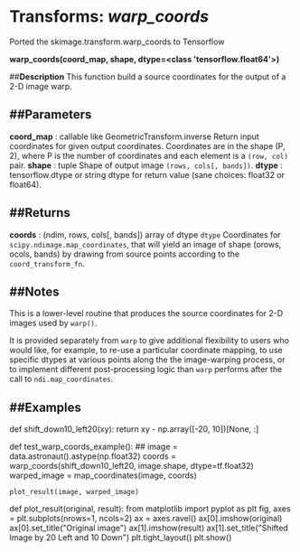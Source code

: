 # Transforms: _**warp_coords**_
Ported the skimage.transform.warp_coords to Tensorflow

**warp_coords(coord_map, shape, dtype=<class 'tensorflow.float64'>)**

##**Description**
This function build a source coordinates for the output of a 2-D image warp.

##**Parameters**
----------
**coord_map** : callable like GeometricTransform.inverse
    Return input coordinates for given output coordinates.
    Coordinates are in the shape (P, 2), where P is the number
    of coordinates and each element is a ``(row, col)`` pair.
**shape** : tuple
    Shape of output image ``(rows, cols[, bands])``.
**dtype** : tensorflow.dtype or string
    dtype for return value (sane choices: float32 or float64).

##**Returns**
-------
**coords** : (ndim, rows, cols[, bands]) array of dtype `dtype`
        Coordinates for `scipy.ndimage.map_coordinates`, that will yield
        an image of shape (orows, ocols, bands) by drawing from source
        points according to the `coord_transform_fn`.

##**Notes**
-----

This is a lower-level routine that produces the source coordinates for 2-D
images used by `warp()`.

It is provided separately from `warp` to give additional flexibility to
users who would like, for example, to re-use a particular coordinate
mapping, to use specific dtypes at various points along the the
image-warping process, or to implement different post-processing logic
than `warp` performs after the call to `ndi.map_coordinates`.


##**Examples**
--------
    
def shift_down10_left20(xy):
    return xy - np.array([-20, 10])[None, :]
    
def test_warp_coords_example():
    ##
    image = data.astronaut().astype(np.float32)
    coords = warp_coords(shift_down10_left20, image.shape, dtype=tf.float32)
    warped_image = map_coordinates(image, coords)
    
    plot_result(image, warped_image)
        
    
def plot_result(original, result):
    from matplotlib import pyplot as plt
    fig, axes = plt.subplots(nrows=1, ncols=2)
    ax = axes.ravel()
    ax[0].imshow(original)
    ax[0].set_title("Original image")
    ax[1].imshow(result)
    ax[1].set_title("Shifted Image by 20 Left and 10 Down")
    plt.tight_layout()
    plt.show()
